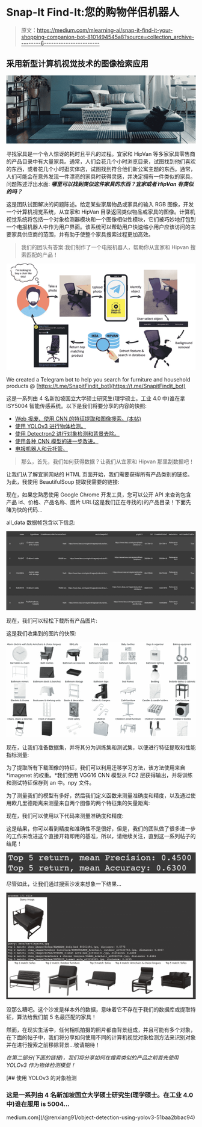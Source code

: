 # Snap-It Find-It:您的购物伴侣机器人

> 原文：<https://medium.com/mlearning-ai/snap-it-find-it-your-shopping-companion-bot-8101494545a8?source=collection_archive---------6----------------------->

## 采用新型计算机视觉技术的图像检索应用

![](img/bfc04832fdc7ea09d92a0f3bb8d57125.png)

寻找家具是一个令人惊讶的耗时且平凡的过程。宜家和 HipVan 等多家家具零售商的产品目录中有大量家具。通常，人们会花几个小时浏览目录，试图找到他们喜欢的东西，或者花几个小时逛实体店，试图找到符合他们新公寓主题的东西。通常，人们可能会在意外发现一件漂亮的家具时获得灵感，并决定拥有一件类似的家具。问题陈述浮出水面: ***哪里可以找到类似这件家具的东西？宜家或者 HipVan 有类似的吗？***

这是团队试图解决的问题陈述。给定某些家居物品或家具的输入 RGB 图像，开发一个计算机视觉系统，从宜家和 HipVan 目录返回类似物品或家具的图像。计算机视觉系统将包括一个对象检测器模块和一个图像相似性模块，它们被巧妙地打包到一个电报机器人中作为用户界面。该系统可以帮助用户快速缩小用户应该访问的主要家具供应商的范围，并有助于使整个家具搜索过程更加高效。

> 我们的团队有答案:我们制作了一个电报机器人，帮助你从宜家和 Hipvan 搜索匹配的产品！

![](img/b017634227d23d6c82cb4653342a7bab.png)

We created a Telegram bot to help you search for furniture and household products @ [https://t.me/SnapitFindit_bot](https://t.me/SnapitFindit_bot)

这是一系列由 4 名新加坡国立大学硕士研究生(理学硕士。工业 4.0 中)谁在拿 ISY5004 智能传感系统。以下是我们将要分享的内容的快照:

*   [Web 报废、使用 CNN 的特征提取和图像搜索。(本帖)](https://jensen-wong.medium.com/snap-it-find-it-your-shopping-companion-bot-8101494545a8)
*   [使用 YOLOv3 进行物体检测。](/@renxiang91/object-detection-using-yolov3-51baa2bbac94)
*   [使用 Detectron2 进行对象检测和背景去除。](https://jzys-low.medium.com/object-detection-and-background-removal-with-detectron2-2242a863cc51)
*   [使用各种 CNN 模型的进一步改进。](https://haomingkoo.medium.com/helping-machines-visualize-our-world-f1c489bb2da9)
*   [电报机器人和云托管。](https://jensen-wong.medium.com/a-telegram-bot-with-the-power-of-computer-vision-f415fd2efae8)

> 那么，首先，我们如何获得数据？让我们从宜家和 Hipvan 那里刮数据吧！

让我们从了解宜家网站的 HTML 页面开始，我们需要获得所有产品类别的链接。为此，我使用 BeautifulSoup 提取我需要的链接:

现在，如果您熟悉使用 Google Chrome 开发工具，您可以公开 API 来查询包含产品 id、价格、产品名称、图片 URL(这是我们正在寻找的)的产品目录！下面先睹为快的代码…

all_data 数据帧包含以下信息:

![](img/5366ec7d4d8daddb2145f3e03a733ab6.png)

现在，我们可以轻松下载所有产品图片:

这是我们收集到的图片的快照:

![](img/0a3a079ed6be77c1aa450d9f4657f587.png)

现在，让我们准备数据集，并将其分为训练集和测试集，以便进行特征提取和性能指标测量:

为了提取所有下载图像的特征，我们可以利用迁移学习方法，该方法使用来自 *imagenet 的权重。*我们使用 VGG16 CNN 模型从 FC2 层获得输出，并将训练和测试特征保存到 an 中。npy 文件。

为了测量我们的模型有多好，然后我们定义函数来测量准确度和精度，以及通过使用欧几里德距离来测量来自两个图像的两个特征集的矢量距离:

现在，我们可以使用以下代码来测量准确度和精度:

这是结果，你可以看到精度和准确性不是很好，但是，我们的团队做了很多进一步的工作来改进这个直接开箱即用的基准，所以，请继续关注，直到这一系列帖子的结尾！

![](img/7adcabf20222900d082576fc1bf84166.png)

尽管如此，让我们通过搜索沙发来想象一下结果…

![](img/88761a12bd85b758b6e6ddc3bfc00fc2.png)

没那么糟吧。这个沙发是样本外的数据，意味着它不存在于我们的数据库或提取特征，算法给我们前 5 名最匹配的家具！

然而，在现实生活中，任何相机拍摄的照片都由背景组成，并且可能有多个对象，在下面的帖子中，我们将分享如何使用不同的计算机视觉对象检测方法来识别对象并在进行搜索之前移除背景…敬请期待！

*在第二部分(下面的链接)，我们将分享如何在搜索类似的产品之前首先使用 YOLOv3 作为物体检测模型！*

[](/@renxiang91/object-detection-using-yolov3-51baa2bbac94) [## 使用 YOLOv3 的对象检测

### 这是一系列由 4 名新加坡国立大学硕士研究生(理学硕士。在工业 4.0 中)谁在服用 is 5004…

medium.com](/@renxiang91/object-detection-using-yolov3-51baa2bbac94)